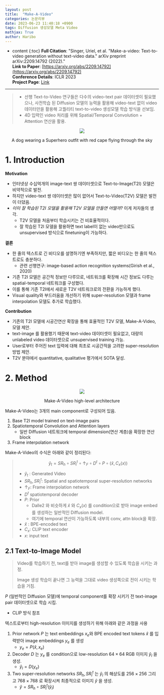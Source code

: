 ```yaml
---
layout: post
title:  "Make-A-Video"
categories: 논문리뷰
date: 2023-06-23 11:40:18 +0900
tags: Diffusion 생성모델 Meta Video
mathjax: True
author: Haribo
---
```

* content
{:toc}
**Full Citation**: "Singer, Uriel, et al. "Make-a-video: Text-to-video generation without text-video data." arXiv preprint arXiv:2209.14792 (2022)."\
**Link to Paper**: [https://arxiv.org/abs/2209.14792](https://arxiv.org/abs/2209.14792) \
**Conference Details**: ICLR 2023 \
**Project Page**: [Link](https://makeavideo.studio/)

---

>* 선행 Text-to-Video 연구들은 다수의 video-text pair 데이터셋이 필요했으나, 사전학습 된 Diffusion 모델의 능력을 활용해 video-text 없이 video 데이터만을 활용해 고퀄리티 text-to-video 생성모델 학습 방식을 선보임. 
>* 4D 입력인 video 처리를 위해 Spatial/Temporal Convolution + Attention 연산을 활용.



<div style="text-align: center;">   
  <figure>     
    <img src="https://makeavideo.studio/assets/overview.webp">     
  </figure> 
  <figcaption>A dog wearing a Superhero outfit with red cape flying through the sky</figcaption>   
</div>




# 1. Introduction

**Motivation**

* 인터넷상 수십억개의 image-text 쌍 데이터셋으로 Text-to-Image(T2I) 모델은 비약적으로 발전.
* 하지만 video-text 쌍 데이터셋은 많이 없어서 Text-to-Video(T2V) 모델은 발전이 더뎠음.
* *이미 잘 학습된 T2I 모델을 활용해 T2V 모델을 만들면 어떨까?* 이게 저자들의 생각.
  * T2V 모델을 처음부터 학습시키는 건 비효율적이다.
  * 잘 학습된 T2I 모델을 활용하면 text label이 없는 video만으로도 unsupervised 방식으로 finetuning이 가능하다.

**결론**

* 한 줄의 텍스트로 긴 비디오를 설명하기엔 부족하지만, 짧은 비디오는 한 줄의 텍스트로도 충분하다.
  * 관련 선행연구: image-based action recognition systems(Girish et al., 2020)
* 기존 T2I 모델은 공간적 정보만 다루므로, 네트워크를 확장해 시간 정보도 다루는 spatial-temporal 네트워크를 구성했다.
* 이를 통해 기존 T2I에서 새로운 T2V 네트워크로의 전환을 가능하게 했다.
* Visual quality와 부드러움을 개선하기 위해 super-resolution 모델과 frame interpolation 모델도 추가로 학습했다.

**Contribution**

* 기존의 T2I 모델에 시공간연산 확장을 통해 효율적인 T2V 모델, Make-A-Video, 모델 제안.
* text-image 를 활용했기 때문에 text-video 데이터셋이 필요없고, 대량의 unlabeled video 데이터셋으로 unsupervised training 가능.
* User로부터 주어진 text 입력에 대해 최초로 시공간적을 고려한 super-resolution 방법 제안.
* T2V 분야에서 quantitative, qualitative 평가에서 SOTA 달성.



# 2. Method

<div style="text-align: center;">   
  <figure>     
    <img src="https://user-images.githubusercontent.com/26128046/293015208-39252387-9cbc-478d-b8ea-846a436d1202.png">     
  </figure> 
  <figcaption>Make-A-Video high-level architecture</figcaption>   
</div>



Make-A-Video는 3개의 main component로 구성되어 있음.

1. Base T2I model trained on text-image pairs
2. Spatiotemporal Convolution and Attention layers
   * 일반 Diffusion 네트워크에 temporal dimension(연산 계층)을 확장한 연산 block
3. Frame interpolation network

Make-A-Video의 수식은 아래와 같이 정리된다:

> $$
> \hat{y}_t = SR_{h} \circ SR^{t}_{l} \circ \uparrow _{F}\circ D^{t} \circ P \circ (\hat{x}, C_{x}(x))
> $$
>
> * $\hat{y}_t$ : Generated Video
> * $SR_{h}, SR^{t}_{l}$: Spatial and spatiotemporal super-resolution networks
> * $\uparrow _{F}$: Frame interpolation network
> * $D^t$ spatiotemporal decoder
> * $P$: Prior
>   * Dalle2 와 비슷하게 $\hat{x}$ 와 $C_x(x)$ 를 condition으로 받아 image embed를 생성하는 일반적인 Diffusion model.
>   * 여기에 temporal 연산이 가능하도록 내부의 conv, attn block을 확장.
> * $\hat{x}$ : BPE-encoded text
> * $C_x$: CLIP text encoder
> * $x$: input text 



## 2.1 Text-to-Image Model

> Video를 학습하기 전, text를 받아 image를 생성할 수 있도록 학습을 시키는 과정.
>
> Image 생성 학습이 끝나면 그 능력을 그대로 video 생성쪽으로 전이 시키는 학습을 거침.



$P$ (일반적인 Diffusion 모델)에 temporal component를 확장 시키기 전 text-image pair 데이터셋으로 학습 시킴.

* CLIP 방식 참조

텍스트로부터 high-resolution 이미지를 생성하기 위해 아래와 같은 과정을 사용

1. Prior network $P$ 는 text embeddings $x_e$와 BPE encoded text tokens $\hat{x}$ 를 입력받아 image embeddings $y_e$ 를 생성
   * $y_e = P(\hat{x}, x_e)$
2. Decoder $D$ 는 $y_e$ 를 condition으로 low-resolution $64 \times 64$ RGB 이미지 $\hat{y}_l$ 을 생성.
   * $\hat{y}_l = D(y_e)$
3. Two super-resolution networks $SR_{h}, SR^{t}_{l}$ 는 $\hat{y}_l$ 의 해상도를 $256 \times 256$ 그리고 $768 \times 768$ 로 확장시켜 최종적으로 이미지 $\hat{y}$ 을 생성.
   * $\hat{y} = SR_{h} \circ SR^{t}_{l} (\hat{y}_l)$





















